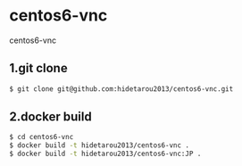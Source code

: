 # centos6-vnc

centos6-vnc

## 1.git clone

```sh
$ git clone git@github.com:hidetarou2013/centos6-vnc.git
```

## 2.docker build

```sh
$ cd centos6-vnc
$ docker build -t hidetarou2013/centos6-vnc .
$ docker build -t hidetarou2013/centos6-vnc:JP .
```

